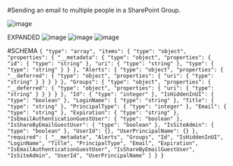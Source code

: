 #Sending an email to multiple people in a SharePoint Group.

![image](https://github.com/isogunro/power-automate-http/assets/19296277/017e54cd-c636-424a-8782-71cee894eec6)

EXPANDED
![image](https://github.com/isogunro/power-automate-http/assets/19296277/6eef0a26-6f74-4ed0-9757-b2b90da60333)
![image](https://github.com/isogunro/power-automate-http/assets/19296277/9a80ad00-296f-4203-bf4e-6c8d1277793d)
![image](https://github.com/isogunro/power-automate-http/assets/19296277/47aa08af-9c2c-4db2-8410-7f2a7e2bca75)

  
  
#SCHEMA
`{
    "type": "array",
    "items": {
        "type": "object",
        "properties": {
            "__metadata": {
                "type": "object",
                "properties": {
                    "id": {
                        "type": "string"
                    },
                    "uri": {
                        "type": "string"
                    },
                    "type": {
                        "type": "string"
                    }
                }
            },
            "Alerts": {
                "type": "object",
                "properties": {
                    "__deferred": {
                        "type": "object",
                        "properties": {
                            "uri": {
                                "type": "string"
                            }
                        }
                    }
                }
            },
            "Groups": {
                "type": "object",
                "properties": {
                    "__deferred": {
                        "type": "object",
                        "properties": {
                            "uri": {
                                "type": "string"
                            }
                        }
                    }
                }
            },
            "Id": {
                "type": "integer"
            },
            "IsHiddenInUI": {
                "type": "boolean"
            },
            "LoginName": {
                "type": "string"
            },
            "Title": {
                "type": "string"
            },
            "PrincipalType": {
                "type": "integer"
            },
            "Email": {
                "type": "string"
            },
            "Expiration": {
                "type": "string"
            },
            "IsEmailAuthenticationGuestUser": {
                "type": "boolean"
            },
            "IsShareByEmailGuestUser": {
                "type": "boolean"
            },
            "IsSiteAdmin": {
                "type": "boolean"
            },
            "UserId": {},
            "UserPrincipalName": {}
        },
        "required": [
            "__metadata",
            "Alerts",
            "Groups",
            "Id",
            "IsHiddenInUI",
            "LoginName",
            "Title",
            "PrincipalType",
            "Email",
            "Expiration",
            "IsEmailAuthenticationGuestUser",
            "IsShareByEmailGuestUser",
            "IsSiteAdmin",
            "UserId",
            "UserPrincipalName"
        ]
    }
}
`
